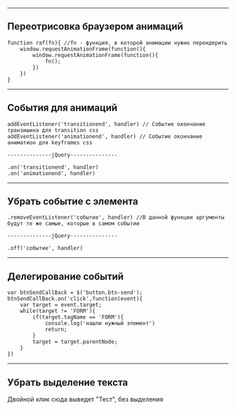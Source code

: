 ------------------
Переотрисовка браузером анимаций
------------------
	function raf(fn){ //fn - функция, в которой анимации нужно перендерить
		window.requestAnimationFrame(function(){
			window.requestAnimationFrame(function(){
				fn();
			})
		})
	}
------------------
События для анимаций
------------------
	addEventListener('transitionend', handler) // Событие окончание транзишина для transition css 
	addEventListener('animationend', handler) // Событие окончание аниматион для keyframes css
	
	--------------jQuery---------------
	
	.on('transitionend', handler)
	.on('animationend', handler)
------------------
Убрать событие с элемента
------------------	
	.removeEventListener('событие', handler) //В данной функции аргументы будут те же самые, которые в самом событии
	
	--------------jQuery---------------
	
	.off('событие', handler)

------------------
Делегирование событий
------------------
    var btnSendCallBack = $('button.btn-send');
    btnSendCallBack.on('click',function(event){
        var target = event.target;
        while(target != 'FORM'){
            if(target.tagName == 'FORM'){
                console.log('нашли нужный элемент')
                return;
            }
            target = target.parentNode;
        }  
    })
------------------
Убрать выделение текста
------------------
<div ondblclick="alert('Тест')" onselectstart="return false" onmousedown="return false">
  Двойной клик сюда выведет "Тест", без выделения
</div>
